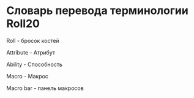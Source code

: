 # Словарь перевода терминологии Roll20

Roll - бросок костей

Attribute - Атрибут

Ability - Способность

Macro - Макрос

Macro bar - панель макросов

